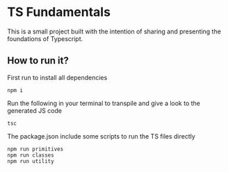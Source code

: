 # TS Fundamentals

This is a small project built with the intention of sharing and presenting the foundations of Typescript.

## How to run it?

First run to install all dependencies
```
npm i
```

Run the following in your terminal to transpile and give a look to the generated JS code
```
tsc
```

The package.json include some scripts to run the TS files directly
```
npm run primitives
npm run classes
npm run utility     
```